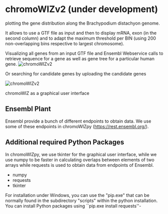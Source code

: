 # chromoWIZv2 (under development)

plotting the gene distribution along the Brachypodium distachyon genome.

It allows to use a GTF file as input and then to display mRNA, exon (in the second
column) and to adapt the maximum threshold per BIN (using 200 non-overlapping bins respective
to largest chromosome).

Visualizing all genes from an input GTF file and Ensembl Webservice calls to retrieve sequence for a
gene as well as gene tree for a particular human gene.
![chromoWIZv2](https://github.com/nthomasCUBE/chromoWIZv2/blob/master/chromoWIZv2h.png)

Or searching for candidate genes by uploading the candidate genes

![chromoWIZv2](https://github.com/nthomasCUBE/chromoWIZv2/blob/master/chromoWIZv2h_2.png)

chromoWIZ as a graphical user interface

## Ensembl Plant

Ensembl provide a bunch of different endpoints to obtain data. We use some of these endpoints 
in chromoWIZpy (https://rest.ensembl.org/).

## Additional required Python Packages

In chromoWIZpy, we use tkinter for the graphical user interface, while
we use numpy to be faster in calculating overlaps between elements of two arrays while
requests is used to obtain data from endpoints of Ensembl.

- numpy
- requests
- tkinter

For installation under Windows, you can use the "pip.exe" that can be normally
found in the subdirectory "scripts" within the python installation.
You can install Python packages using ``pip.exe install requests''-




